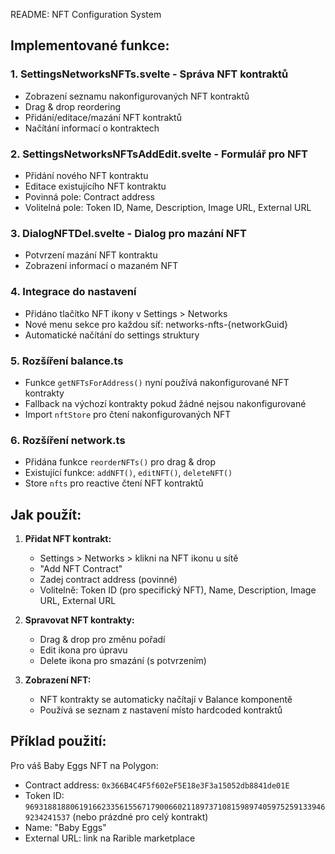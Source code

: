 README: NFT Configuration System

## Implementované funkce:

### 1. **SettingsNetworksNFTs.svelte** - Správa NFT kontraktů

- Zobrazení seznamu nakonfigurovaných NFT kontraktů
- Drag & drop reordering
- Přidání/editace/mazání NFT kontraktů
- Načítání informací o kontraktech

### 2. **SettingsNetworksNFTsAddEdit.svelte** - Formulář pro NFT

- Přidání nového NFT kontraktu
- Editace existujícího NFT kontraktu
- Povinná pole: Contract address
- Volitelná pole: Token ID, Name, Description, Image URL, External URL

### 3. **DialogNFTDel.svelte** - Dialog pro mazání NFT

- Potvrzení mazání NFT kontraktu
- Zobrazení informací o mazaném NFT

### 4. **Integrace do nastavení**

- Přidáno tlačítko NFT ikony v Settings > Networks
- Nové menu sekce pro každou síť: networks-nfts-{networkGuid}
- Automatické načítání do settings struktury

### 5. **Rozšíření balance.ts**

- Funkce `getNFTsForAddress()` nyní používá nakonfigurované NFT kontrakty
- Fallback na výchozí kontrakty pokud žádné nejsou nakonfigurované
- Import `nftStore` pro čtení nakonfigurovaných NFT

### 6. **Rozšíření network.ts**

- Přidána funkce `reorderNFTs()` pro drag & drop
- Existující funkce: `addNFT()`, `editNFT()`, `deleteNFT()`
- Store `nfts` pro reactive čtení NFT kontraktů

## Jak použít:

1. **Přidat NFT kontrakt:**

   - Settings > Networks > klikni na NFT ikonu u sítě
   - "Add NFT Contract"
   - Zadej contract address (povinné)
   - Volitelně: Token ID (pro specifický NFT), Name, Description, Image URL, External URL

2. **Spravovat NFT kontrakty:**

   - Drag & drop pro změnu pořadí
   - Edit ikona pro úpravu
   - Delete ikona pro smazání (s potvrzením)

3. **Zobrazení NFT:**
   - NFT kontrakty se automaticky načítají v Balance komponentě
   - Používá se seznam z nastavení místo hardcoded kontraktů

## Příklad použití:

Pro váš Baby Eggs NFT na Polygon:

- Contract address: `0x366B4C4F5f602eF5E18e3F3a15052db8841de01E`
- Token ID: `96931881880619166233561556717900660211897371081598974059752591339469234241537` (nebo prázdné pro celý kontrakt)
- Name: "Baby Eggs"
- External URL: link na Rarible marketplace
